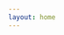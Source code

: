 ```yaml
---
layout: home
---
```

<script setup>
import EmailPage from './page/Email.vue'
</script>
<EmailPage></EmailPage>